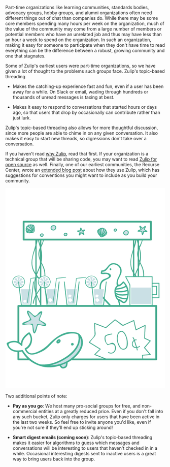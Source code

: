 Part-time organizations like learning communities, standards bodies,
advocacy groups, hobby groups, and alumni organizations often need different
things out of chat than companies do. While there may be some core members
spending many hours per week on the organization, much of the value of the
community may come from a large number of members or potential members who
have an unrelated job and thus may have less than an hour a week to spend on
the organization. In such an organization, making it easy for someone to
participate when they don't have time to read everything can be the
difference between a robust, growing community and one that stagnates.

Some of Zulip's earliest users were part-time organizations, so we have given
a lot of thought to the problems such groups face. Zulip's topic-based
threading

* Makes the catching-up experience fast and fun, even if a user has been
  away for a while. On Slack or email, wading through hundreds or thousands
  of unread messages is taxing at best.

* Makes it easy to respond to conversations that started hours or days ago,
  so that users that drop by occasionally can contribute rather than just
  lurk.

Zulip's topic-based threading also allows for more thoughtful discussion,
since more people are able to chime in on any given conversation. It also
makes it easy to start new threads, so digressions don't take over a
conversation.

If you haven't read [why Zulip](/why-zulip), read that first. If your
organization is a technical group that will be sharing code, you may want to
read [Zulip for open source](/for/open-source) as well. Finally, one of our
earliest communities, the Recurse Center, wrote an
[extended blog post](https://www.recurse.com/blog/112-how-rc-uses-zulip)
about how they use Zulip, which has suggestions for conventions you might
want to include as you build your community.

<div class="illustration">
<img src="/static/images/for/lemonade.png" alt="" class="ilu-right"/>
</div>

Two additional points of note:

* **Pay as you go**: We host many pro-social groups for free, and
  non-commercial entities at a greatly reduced price. Even if you don't fall
  into any such bucket, Zulip only charges for users that have been active
  in the last two weeks. So feel free to invite anyone you'd like, even if
  you're not sure if they'll end up sticking around!

* **Smart digest emails (coming soon)**: Zulip's topic-based threading makes
  it easier for algorithms to guess which messages and conversations will be
  interesting to users that haven't checked in in a while. Occasional
  interesting digests sent to inactive users is a great way to bring users
  back into the group.
